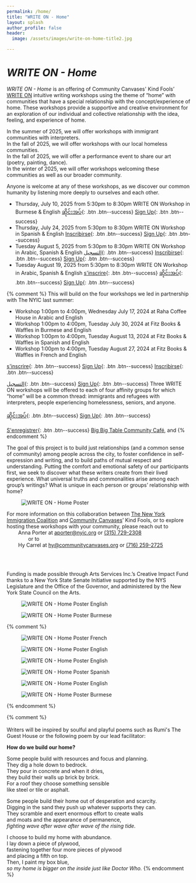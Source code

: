 ```yaml
---
permalink: /home/
title: "WRITE ON - Home"
layout: splash
author_profile: false
header:
  image: /assets/images/write-on-home-title2.jpg

---
```



# *WRITE ON - Home*

*WRITE ON - Home* is an offering of Community Canvases' Kind Fools’ [WRITE ON](https://kindfools.org/writeon/) intuitive writing workshops using the theme of “home” with communities that have a special relationship with the concept/experience of home. These workshops provide a supportive and creative environment for an exploration of our individual and collective relationship with the idea, feeling, and experience of home.

In the summer of 2025, we will offer workshops with immigrant communities with interpreters.<br>
In the fall of 2025, we will offer workshops with our local homeless communities.<br>
In the fall of 2025, we will offer a performance event to share our art (poetry, painting, dance).<br>
In the winter of 2025, we will offer workshops welcoming these communities as well as our broader community.


Anyone is welcome at any of these workshops, as we discover our common humanity by listening more deeply to ourselves and each other.

- Thursday, July 10, 2025 from 5:30pm to 8:30pm WRITE ON Workshop in Burmese & English
[ဆိုင်းအပ်](
https://docs.google.com/forms/d/e/1FAIpQLSdudIG8fT2u5i_BmL2VwRwczaVoxLozgnoEqwNkGc7bt2x5Xw/viewform?usp=sf_link
){: .btn .btn--success}
[Sign Up](
https://docs.google.com/forms/d/e/1FAIpQLSeLEdRzDn_djTI7fl-uwrzeIy_DKsX_Iz_tKziYWRRHUkVing/viewform?usp=sf_link
){: .btn .btn--success}
- Thursday, July 24, 2025 from 5:30pm to 8:30pm WRITE ON Workshop in Spanish & English
[Inscribirse](
https://docs.google.com/forms/d/e/1FAIpQLSfZ_T1jTv1M-WmPdsqv6-G5zBteNEKQoFVzN-iNw4Dl6OPkDQ/viewform?usp=sf_link
){: .btn .btn--success}
[Sign Up](
https://docs.google.com/forms/d/e/1FAIpQLSeLEdRzDn_djTI7fl-uwrzeIy_DKsX_Iz_tKziYWRRHUkVing/viewform?usp=sf_link
){: .btn .btn--success}
- Tuesday August 5, 2025 from 5:30pm to 8:30pm WRITE ON Workshop in Arabic, Spanish & English
[التسجيل](
https://docs.google.com/forms/d/e/1FAIpQLSerfVI86bF9G-PdLrSbkCPRUtIXxPMWOtPKLf2CSTTRAPjLKA/viewform?usp=sf_link
){: .btn .btn--success}
[Inscribirse](
https://docs.google.com/forms/d/e/1FAIpQLSfZ_T1jTv1M-WmPdsqv6-G5zBteNEKQoFVzN-iNw4Dl6OPkDQ/viewform?usp=sf_link
){: .btn .btn--success}
[Sign Up](
https://docs.google.com/forms/d/e/1FAIpQLSeLEdRzDn_djTI7fl-uwrzeIy_DKsX_Iz_tKziYWRRHUkVing/viewform?usp=sf_link
){: .btn .btn--success}
- Tuesday August 19, 2025 from 5:30pm to 8:30pm WRITE ON Workshop in Arabic, Spanish & English
[s'inscrire](
https://docs.google.com/forms/d/e/1FAIpQLSclICzi9T8bZ2uHTiYaQSvrNoqb9ELCdQP7bVy8LlmF9NH2Tg/viewform?usp=sf_link
){: .btn .btn--success}
[ဆိုင်းအပ်](
https://docs.google.com/forms/d/e/1FAIpQLSdudIG8fT2u5i_BmL2VwRwczaVoxLozgnoEqwNkGc7bt2x5Xw/viewform?usp=sf_link
){: .btn .btn--success}
[Sign Up](
https://docs.google.com/forms/d/e/1FAIpQLSeLEdRzDn_djTI7fl-uwrzeIy_DKsX_Iz_tKziYWRRHUkVing/viewform?usp=sf_link
){: .btn .btn--success}

{% comment %}
This will build on the four workshops we led in partnership with The NYIC last summer:

- Workshop 1:00pm to 4:00pm, Wednesday July 17, 2024 at Raha Coffee House in Arabic and English
- Workshop 1:00pm to 4:00pm, Tuesday July 30, 2024 at Fitz Books & Waffles in Burmese and English
- Workshop 1:00pm to 4:00pm, Tuesday August 13, 2024 at Fitz Books & Waffles in Spanish and English
- Workshop 1:00pm to 4:00pm, Tuesday August 27, 2024 at Fitz Books & Waffles in French and English

[s'inscrire](
https://docs.google.com/forms/d/e/1FAIpQLSclICzi9T8bZ2uHTiYaQSvrNoqb9ELCdQP7bVy8LlmF9NH2Tg/viewform?usp=sf_link
){: .btn .btn--success}
[Sign Up](
https://docs.google.com/forms/d/e/1FAIpQLSeLEdRzDn_djTI7fl-uwrzeIy_DKsX_Iz_tKziYWRRHUkVing/viewform?usp=sf_link
){: .btn .btn--success}
[Inscribirse](
https://docs.google.com/forms/d/e/1FAIpQLSfZ_T1jTv1M-WmPdsqv6-G5zBteNEKQoFVzN-iNw4Dl6OPkDQ/viewform?usp=sf_link
){: .btn .btn--success}

[التسجيل](
https://docs.google.com/forms/d/e/1FAIpQLSerfVI86bF9G-PdLrSbkCPRUtIXxPMWOtPKLf2CSTTRAPjLKA/viewform?usp=sf_link
){: .btn .btn--success}
[Sign Up](
https://docs.google.com/forms/d/e/1FAIpQLSeLEdRzDn_djTI7fl-uwrzeIy_DKsX_Iz_tKziYWRRHUkVing/viewform?usp=sf_link
){: .btn .btn--success}
Three WRITE ON workshops will be offered to each of four affinity groups for which “home” will be a common thread: immigrants and refugees with interpreters, people experiencing homelessness, seniors, and anyone.

[ဆိုင်းအပ်](
https://docs.google.com/forms/d/e/1FAIpQLSdudIG8fT2u5i_BmL2VwRwczaVoxLozgnoEqwNkGc7bt2x5Xw/viewform?usp=sf_link
){: .btn .btn--success}
[Sign Up](
https://docs.google.com/forms/d/e/1FAIpQLSeLEdRzDn_djTI7fl-uwrzeIy_DKsX_Iz_tKziYWRRHUkVing/viewform?usp=sf_link
){: .btn .btn--success}

[S'enregistrer](
https://docs.google.com/forms/d/e/1FAIpQLSeLEdRzDn_djTI7fl-uwrzeIy_DKsX_Iz_tKziYWRRHUkVing/viewform?usp=sf_link
){: .btn .btn--success}
[Big Big Table Community Café](https://www.bigbigtable.org), and
{% endcomment %}

The goal of this project is to build just relationships (and a common sense of community) among people across the city, to foster confidence in self-expression and writing, and to build paths of mutual respect and understanding. Putting the comfort and emotional safety of our participants first, we seek to discover what these writers create from their lived experience. What universal truths and commonalities arise among each group’s writings? What is unique in each person or groups’ relationship with home?

<figure style="max-width: 945px" class="align-center">
  <img src="/assets/images/writeonhomeposter1.png"
   alt="WRITE ON - Home Poster">
</figure> 

For more information on this collaboration between
[The New York Immigration Coalition](https://www.nyic.org)
and [Community Canvases](https://communitycanvases.org)’ Kind Fools,
or to explore hosting these workshops with your
community, please reach out to<br>
&nbsp; &nbsp; &nbsp; &nbsp; Anna Porter at
[aporter@nyic.org](mailto:aporter@nyic.org) or [(315) 729-2308](tel:3157292308)<br>
&nbsp; &nbsp; &nbsp; &nbsp; &nbsp; &nbsp; &nbsp; &nbsp;or to<br>
&nbsp; &nbsp; &nbsp; &nbsp; Hy Carrel
at [hy@communitycanvases.org](mailto:hy@communitycanvasess.org) or [(716) 259-2725](tel:7162592725)

<br><br>

Funding is made possible through Arts Services Inc.’s Creative Impact Fund thanks to a New York State Senate Initiative supported by the NYS Legislature and the Office of the Governor, and administered by the New York State Council on the Arts.

<figure style="max-width: 966px" class="align-center">
  <img src="/assets/images/writeonhomeflyer20250710_english.png"
   alt="WRITE ON - Home Poster English">
</figure> 

<figure style="max-width: 966px" class="align-center">
  <img src="/assets/images/writeonhomeflyer20250710_burmese.png"
   alt="WRITE ON - Home Poster Burmese">
</figure> 





{% comment %}
<figure style="max-width: 966px" class="align-center">
  <img src="/assets/images/writeonhomeflyer20240827_french.png"
   alt="WRITE ON - Home Poster French">
</figure> 

<figure style="max-width: 966px" class="align-center">
  <img src="/assets/images/writeonhomeflyer20240827_english.png"
   alt="WRITE ON - Home Poster English">
</figure> 

<figure style="max-width: 966px" class="align-center">
  <img src="/assets/images/writeonhomeflyer20240813_english.png"
   alt="WRITE ON - Home Poster English">
</figure> 

<figure style="max-width: 966px" class="align-center">
  <img src="/assets/images/writeonhomeflyer20240813_spanish.png"
   alt="WRITE ON - Home Poster Spanish">
</figure> 

<figure style="max-width: 966px" class="align-center">
  <img src="/assets/images/writeonhomeflyer20240730_english.png"
   alt="WRITE ON - Home Poster English">
</figure> 

<figure style="max-width: 966px" class="align-center">
  <img src="/assets/images/writeonhomeflyer20240730_burmese.png"
   alt="WRITE ON - Home Poster Burmese">
</figure> 
{% endcomment %}

{% comment %}
<br><br>
Writers will be inspired by soulful and playful poems
such as Rumi's The Guest House or the following poem
by our lead facilitator:

**How do we build our home?**

Some people build with resources and focus and planning.<br>
They dig a hole down to bedrock.<br>
They pour in concrete and when it dries,<br>
they build their walls up brick by brick.<br>
For a roof they choose something sensible<br>
like steel or tile or asphalt. 

Some people build their home out of desperation and scarcity.<br>
Digging in the sand they push up whatever supports they can.<br>
They scramble and exert enormous effort to create walls<br>
and moats and the appearance of permanence,<br>
*fighting wave after wave after wave of the rising tide.*

I choose to build my home with abundance.<br>
I lay down a piece of plywood,<br>
fastening together four more pieces of plywood<br>
and placing a fifth on top.<br>
Then, I paint my box blue,<br>
*so my home is bigger on the inside just like Doctor Who.*
{% endcomment %}
